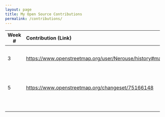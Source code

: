 ```yaml
---
layout: page
title: My Open Source Contributions
permalink: /contributions/
---
```


<!--
Type of the contribution should be "Wikipedia edit", "OpenStreet Map feature", "Project Documentation", "Project Code", "Blog Edit", etc.

The description should include a brief summary of what you did.

Replace the first row below with your contribution.

-->





| Week #       | Contribution (Link)  | Type  | Description |
|---|:---|:---|:---|
|  3   |  https://www.openstreetmap.org/user/Nerouse/history#map=19/40.72130/-73.99549   |  Open Street Maps   |  Added two locations on Open Street Map    |
|  5   |   https://www.openstreetmap.org/changeset/75166148  |  Open Street Maps   |   Added existing laundromat to Open Street Map   |
|     |     |     |      |
|     |     |     |      |
|     |     |     |      |
|     |     |     |      |
